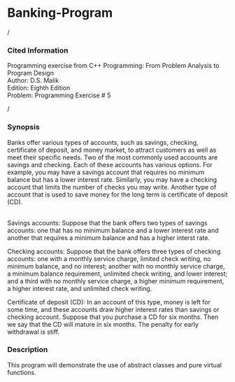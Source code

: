 # Banking-Program

/<h3>Cited Information</h3>
Programming exercise from C++ Programming: From Problem Analysis to Program Design<br/>
Author: D.S. Malik<br/>
Edition: Eighth Edition<br/>
Problem: Programming Exercise # 5

/<h3>Synopsis</h3>
Banks offer various types of accounts, such as savings, checking, certificate of deposit, and money market,
to attract customers as well as meet their specific needs. Two of the most commonly used accounts are savings
and checking. Each of these accounts has various options. For example, you may have a savings account that requires 
no minimum balance but has a lower interest rate. Similarly, you may have a checking account that limits the number
of checks you may write. Another type of account that is used to save money for the long term is certificate of deposit (CD).
<br/><br/>

Savings accounts: Suppose that the bank offers two types of savings accounts: one that has no minimum balance and a lower 
interest rate and another that requires a minimum balance and has a higher interst rate.

Checking accounts: Suppose that the bank offers three types of checking accounts: one with a monthly service charge, limited check
writing, no minimum balance, and no interest; another with no monthly service charge, a minimum balance requirement, unlimited check
writing, and lower interest; and a third with no monthly service charge, a higher minimum requirement, a higher interest rate, and 
unlimited check writing.

Certificate of deposit (CD): In an account of this type, money is left for some time, and these accounts draw higher interest rates
than savings or checking account. Suppose that you purchase a CD for six months. Then we say that the CD will mature in six months.
The penalty for early withdrawal is stiff. 

<h3>Description</h3>
This program will demonstrate the use of abstract classes and pure virtual functions.
